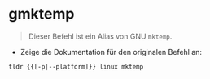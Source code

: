 # gmktemp

> Dieser Befehl ist ein Alias von GNU `mktemp`.

- Zeige die Dokumentation für den originalen Befehl an:

`tldr {{[-p|--platform]}} linux mktemp`
